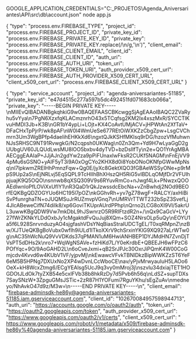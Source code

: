  GOOGLE_APPLICATION_CREDENTIALS="C:\_PROJETOS\Agenda_Aniversariantes\API\src\db\account.json" node app.js


 {
  "type": "process.env.FIREBASE_TYPE",
  "project_id": "process.env.FIREBASE_PROJECT_ID",
  "private_key_id": "process.env.FIREBASE_PRIVATE_KEY_ID",
  "private_key": "process.env.FIREBASE_PRIVATE_KEY.replace(/\\n/g,'\n')",
  "client_email": "process.env.FIREBASE_CLIENT_EMAIL",
  "client_id": "process.env.FIREBASE_CLIENT_ID",
  "auth_uri": "process.env.FIREBASE_AUTH_URI",
  "token_uri": "process.env.FIREBASE_TOKEN_URI",
  "auth_provider_x509_cert_url": "process.env.FIREBASE_AUTH_PROVIDER_X509_CERT_URL",
  "client_x509_cert_url": "process.env.FIREBASE_CLIENT_X509_CERT_URL"
}



{
  "type": "service_account",
  "project_id": "agenda-aniversariantes-51185",
  "private_key_id": "e47d4515c277a597b5dc492451fd071683cb066a",
  "private_key": "-----BEGIN PRIVATE KEY-----\nMIIEvQIBADANBgkqhkiG9w0BAQEFAASCBKcwggSjAgEAAoIBAQC2ZVaRyhu5vYya\n7PgN6XzxfqKLACmznrhO43x5TCqfsg2KM2Ix4xszMxR/SYCCTlKvuHMDI3Jb+K3B\nGR1bY4ypLi+LOjt+KX4CoAvtUMjACV+jHPWtAn2XfTaV+DFaCHxTpPjrP/wk8pAF\nW0l4WmUeSe677REtOiWXKZzCbgZpw+LsgCVChmrn3Um3WgBPfp4daeIihEHKkXd6\ngxtQJkKSHfMKlsq9rDG/hzozVfMuhwnNJsSRHSC9NT91RvwgkG/N2cqpsh0UKWag\n0Zn3Qm+Yd9H7wLyaGgD2gUUbgUV60JLQUdLwsMU8lOO5bxbv4dyTVD+bzDsIIfTy\n2e+QO1YrAgMBAAECggEAAIaP+JJjAJn2gdYw2za9pPiFUnaxlwFksR2CUKf5NAGM\nFnEjVV94pMu6sGSNO+yAIF5yT3i9A0xOgCYo2KHX8d0i8YobONoOKNfpGWwMpNsq\nl7lpkwmZREIHhPmnzFqw+Qg0E/jyXc8GektXQO3fGBAeWSSyONe+p9rMpS9Up2aS\nEjNRLvj5EqSQPL9TcHIIhBhXHszQH5RiG5vIBDLqOMjfDr2VFUlhpjuajK9Q5OQO\nsnnwb8qXSQ309V9s6RYuvRmCo+nJwgf4Lk+PNwzxQOOAEdlwnloPfLOViXxUfIY1\nR3QaD1rQkJzwssdcEbcNa+vZnBwhdj2NOd9BEOrfEQKBgQDZOGYUo6HC195l7pOZ\nkGGhvRh+yv7gZ78wgF+RALCY/axHiBiSvPfunrghaTN+oJUQMSuJrRUZmvpVGnq7\nUMRVrTTWT232bSpZ3SvefLj4JlcABeweCifN74diIk8/xp6GoviTKUprAUrdPPhp\nQrno2LCG8oXI9VI/5akrUL3uwwKBgQDW9Vw7mkDbL9hJSwnrzO5R9RIFtzdR2n+/\nQx9CaGcV+LYy27fWrZKNkYLDdOxbJy1cMgaktdFvQuJuj8XQm+SOZ4NrsOLp5uQy\nEOYU1a5f6L928SnrvnduzyAO4sjgfashVDsYNqBiasStraIUDCTgEL/T0xqRMpnZ\nzBw/XJTUeQKBgBoVubx0wfIh9iULd1ITkoXXrV9chSrxinYKlG9XQ927aLrWTw0g\nAC35hWcNuQ9VvVDKds37qPMAN1uM6HwiANHBEP1DYJMdHN7ZvnDjTVsPT5dDHs2k\nro7+WqWgNSAVe+fzHiKd7L/Y0eKrdbE+QBEEJH6wFPzC6POfYqc+9O/9AoGAHD2L\n6oCveJxmi+qB2SrJPJc30OxrJiPQmK4W00CoGmjcdv4Kvvd6w4KUbV1VF/yjpvMj\nkEwawcVFvkTBNlDkzBipWWKZzST6YeF6eM5B5HPNg7DXUxNo2XP4wDvnLCcWboCE\nav/yPjvMrwyauIuH5LAOo6OeX+kH8WcxZtmg6/ECgYEAlsg5UcJ9q3vy0mMroj3j\nszvlu34dxiajTET1HOGDOtJLdOk7tyZXB54e5cxlFVb38b8hkRzDy7d5Pvb6h56q\nLdSZ+supTDXs7SaySNzW+3ZpguGMsJSTic+2zR87H1YOFumi7RguYKhu/sEgZuAv\nmedneyo/NhAvkO47d9z/M3w=\n-----END PRIVATE KEY-----\n",
  "client_email": "firebase-adminsdk-he86y@agenda-aniversariantes-51185.iam.gserviceaccount.com",
  "client_id": "102670084957598944713",
  "auth_uri": "https://accounts.google.com/o/oauth2/auth",
  "token_uri": "https://oauth2.googleapis.com/token",
  "auth_provider_x509_cert_url": "https://www.googleapis.com/oauth2/v1/certs",
  "client_x509_cert_url": " https://www.googleapis.com/robot/v1/metadata/x509/firebase-adminsdk-he86y%40agenda-aniversariantes-51185.iam.gserviceaccount.com"
}